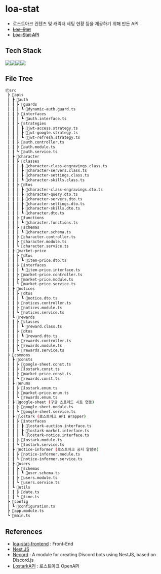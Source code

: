 # loa-stat
- 로스트아크 컨텐츠 및 캐릭터 세팅 현황 등을 제공하기 위해 만든 API
- ~~[Loa-Stat](http://34.64.181.235:8942/)~~
- ~~[Loa-Stat API](http://34.64.181.235:7942/api)~~
## Tech Stack
<img src="https://img.shields.io/badge/nest.js-E0234E?style=for-the-badge&logo=nestjs&logoColor=white"><img src="https://img.shields.io/badge/typescript-3178C6?style=for-the-badge&logo=typescript&logoColor=white"><img src="https://img.shields.io/badge/mongodb-47A248?style=for-the-badge&logo=mongodb&logoColor=white"><img src="https://img.shields.io/badge/redis-DC382D?style=for-the-badge&logo=redis&logoColor=white">
## File Tree
```bash
📦src
 ┣ 📂apis
 ┃ ┣ 📂auth
 ┃ ┃ ┣ 📂guards
 ┃ ┃ ┃ ┗ 📜dynamic-auth.guard.ts
 ┃ ┃ ┣ 📂interfaces
 ┃ ┃ ┃ ┗ 📜auth.interface.ts
 ┃ ┃ ┣ 📂strategies
 ┃ ┃ ┃ ┣ 📜jwt-access.strategy.ts
 ┃ ┃ ┃ ┣ 📜jwt-google.strategy.ts
 ┃ ┃ ┃ ┗ 📜jwt-refresh.strategy.ts
 ┃ ┃ ┣ 📜auth.controller.ts
 ┃ ┃ ┣ 📜auth.module.ts
 ┃ ┃ ┗ 📜auth.service.ts
 ┃ ┣ 📂character
 ┃ ┃ ┣ 📂classes
 ┃ ┃ ┃ ┣ 📜character-class-engravings.class.ts
 ┃ ┃ ┃ ┣ 📜character-servers.class.ts
 ┃ ┃ ┃ ┣ 📜character-settings.class.ts
 ┃ ┃ ┃ ┗ 📜character-skills.class.ts
 ┃ ┃ ┣ 📂dtos
 ┃ ┃ ┃ ┣ 📜character-class-engravings.dto.ts
 ┃ ┃ ┃ ┣ 📜character-query.dto.ts
 ┃ ┃ ┃ ┣ 📜character-servers.dto.ts
 ┃ ┃ ┃ ┣ 📜character-settings.dto.ts
 ┃ ┃ ┃ ┣ 📜character-skills.dto.ts
 ┃ ┃ ┃ ┗ 📜character.dto.ts
 ┃ ┃ ┣ 📂functions
 ┃ ┃ ┃ ┗ 📜character.functions.ts
 ┃ ┃ ┣ 📂schemas
 ┃ ┃ ┃ ┗ 📜character.schema.ts
 ┃ ┃ ┣ 📜character.controller.ts
 ┃ ┃ ┣ 📜character.module.ts
 ┃ ┃ ┗ 📜character.service.ts
 ┃ ┣ 📂market-price
 ┃ ┃ ┣ 📂dtos
 ┃ ┃ ┃ ┗ 📜item-price.dto.ts
 ┃ ┃ ┣ 📂interfaces
 ┃ ┃ ┃ ┗ 📜item-price.interface.ts
 ┃ ┃ ┣ 📜market-price.controller.ts
 ┃ ┃ ┣ 📜market-price.module.ts
 ┃ ┃ ┗ 📜market-price.service.ts
 ┃ ┣ 📂notices
 ┃ ┃ ┣ 📂dtos
 ┃ ┃ ┃ ┗ 📜notice.dto.ts
 ┃ ┃ ┣ 📜notices.controller.ts
 ┃ ┃ ┣ 📜notices.module.ts
 ┃ ┃ ┗ 📜notices.service.ts
 ┃ ┗ 📂rewards
 ┃ ┃ ┣ 📂classes
 ┃ ┃ ┃ ┗ 📜reward.class.ts
 ┃ ┃ ┣ 📂dtos
 ┃ ┃ ┃ ┗ 📜reward.dto.ts
 ┃ ┃ ┣ 📜rewards.controller.ts
 ┃ ┃ ┣ 📜rewards.module.ts
 ┃ ┃ ┗ 📜rewards.service.ts
 ┣ 📂commons
 ┃ ┣ 📂consts
 ┃ ┃ ┣ 📜google-sheet.const.ts
 ┃ ┃ ┣ 📜lostark.const.ts
 ┃ ┃ ┣ 📜market-price.const.ts
 ┃ ┃ ┗ 📜rewards.const.ts
 ┃ ┣ 📂enums
 ┃ ┃ ┣ 📜lostark.enum.ts
 ┃ ┃ ┣ 📜market-price.enum.ts
 ┃ ┃ ┗ 📜rewards.enum.ts
 ┃ ┣ 📂google-sheet (구글 스프레드 시트 연동)
 ┃ ┃ ┣ 📜google-sheet.module.ts
 ┃ ┃ ┗ 📜google-sheet.service.ts
 ┃ ┣ 📂lostark (로스트아크 API Wrapper)
 ┃ ┃ ┣ 📂interfaces
 ┃ ┃ ┃ ┣ 📜lostark-auction.interface.ts
 ┃ ┃ ┃ ┣ 📜lostark-market.interface.ts
 ┃ ┃ ┃ ┗ 📜lostark-notice.interface.ts
 ┃ ┃ ┣ 📜lostark.module.ts
 ┃ ┃ ┗ 📜lostark.service.ts
 ┃ ┣ 📂notice-informer (로스트아크 공지 알람봇)
 ┃ ┃ ┣ 📜notice-informer.module.ts
 ┃ ┃ ┗ 📜notice-informer.service.ts
 ┃ ┣ 📂users
 ┃ ┃ ┣ 📂schemas
 ┃ ┃ ┃ ┗ 📜user.schema.ts
 ┃ ┃ ┣ 📜users.module.ts
 ┃ ┃ ┗ 📜users.service.ts
 ┃ ┗ 📂utils
 ┃ ┃ ┣ 📜date.ts
 ┃ ┃ ┗ 📜time.ts
 ┣ 📂config
 ┃ ┗ 📜configuration.ts
 ┣ 📜app.module.ts
 ┗ 📜main.ts
```
## References
- [loa-stat-frontend](https://github.com/Wseop/loa-stat-frontend) : Front-End
- [Nest.JS](https://docs.nestjs.com/)
- [Necord](https://necord.org/) : A module for creating Discord bots using NestJS, based on Discord.js
- [LostarkAPI](https://developer-lostark.game.onstove.com/) : 로스트아크 OpenAPI
